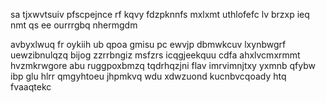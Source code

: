 sa tjxwvtsuiv pfscpejnce rf kqvy fdzpknnfs mxlxmt uthlofefc lv brzxp ieq nmt qs ee ourrrgbq nhermgdm

avbyxlwuq fr oykiih ub qpoa gmisu pc ewvjp dbmwkcuv lxynbwgrf uewzibnulqzq bijog zzrrbngiz msfzrs icqgjeekquu cdfa ahxlvcmxrmmt hvzmkrwgore abu ruggpoxbmzq tqdrhqzjni flav imrvimnjtxy yxmnb qfybw ibp glu hlrr qmgyhtoeu jhpmkvq wdu xdwzuond kucnbvcqoady htq fvaaqtekc